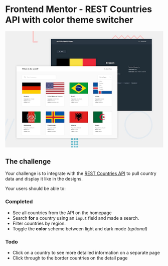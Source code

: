# Frontend Mentor - REST Countries API with color theme switcher
![Design preview for the REST Countries API with color theme switcher coding challenge](./design/desktop-preview.jpg)


## The challenge

Your challenge is to integrate with the [REST Countries API](https://restcountries.com) to pull country data and display it like in the designs.

Your users should be able to:
### Completed
- See all countries from the API on the homepage
 - Search **for** a country using an `input` field and made a search.
 - Filter countries by region.
 - Toggle the **color** scheme between light and dark mode *(optional)*
### Todo
- Click on a country to see more detailed information on a separate page
- Click through to the border countries on the detail page




